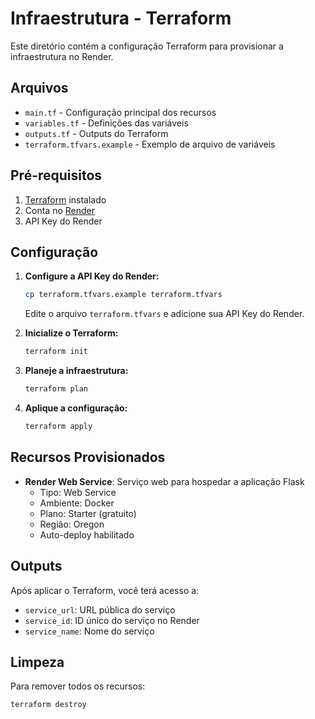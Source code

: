 # Infraestrutura - Terraform

Este diretório contém a configuração Terraform para provisionar a infraestrutura no Render.

## Arquivos

- `main.tf` - Configuração principal dos recursos
- `variables.tf` - Definições das variáveis
- `outputs.tf` - Outputs do Terraform
- `terraform.tfvars.example` - Exemplo de arquivo de variáveis

## Pré-requisitos

1. [Terraform](https://www.terraform.io/downloads.html) instalado
2. Conta no [Render](https://render.com/)
3. API Key do Render

## Configuração

1. **Configure a API Key do Render:**
   ```bash
   cp terraform.tfvars.example terraform.tfvars
   ```
   Edite o arquivo `terraform.tfvars` e adicione sua API Key do Render.

2. **Inicialize o Terraform:**
   ```bash
   terraform init
   ```

3. **Planeje a infraestrutura:**
   ```bash
   terraform plan
   ```

4. **Aplique a configuração:**
   ```bash
   terraform apply
   ```
## Recursos Provisionados

- **Render Web Service**: Serviço web para hospedar a aplicação Flask
  - Tipo: Web Service
  - Ambiente: Docker
  - Plano: Starter (gratuito)
  - Região: Oregon
  - Auto-deploy habilitado

## Outputs

Após aplicar o Terraform, você terá acesso a:

- `service_url`: URL pública do serviço
- `service_id`: ID único do serviço no Render
- `service_name`: Nome do serviço

## Limpeza

Para remover todos os recursos:

```bash
terraform destroy
```
